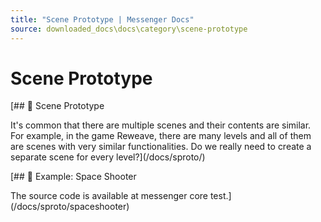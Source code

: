 ```yaml
---
title: "Scene Prototype | Messenger Docs"
source: downloaded_docs\docs\category\scene-prototype
---
```


# Scene Prototype

[## 📄️ Scene Prototype

It's common that there are multiple scenes and their contents are similar. For example, in the game Reweave, there are many levels and all of them are scenes with very similar functionalities. Do we really need to create a separate scene for every level?](/docs/sproto/)

[## 📄️ Example: Space Shooter

The source code is available at messenger core test.](/docs/sproto/spaceshooter)